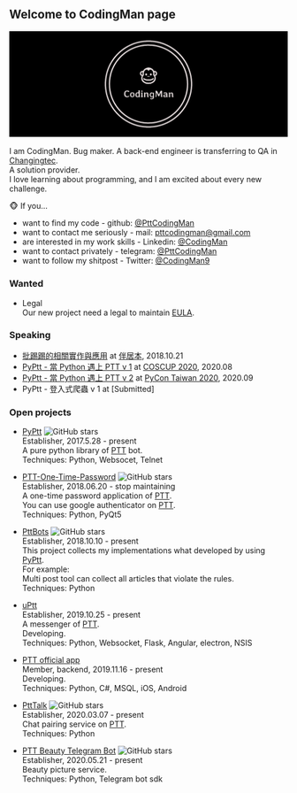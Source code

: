 ## Welcome to CodingMan page

![](https://raw.githubusercontent.com/PttCodingMan/PttCodingMan.github.io/master/logo/facebook_cover_photo_2.png)

I am CodingMan. Bug maker. A back-end engineer is transferring to QA in [Changingtec](https://www.changingtec.com/).  
A solution provider.  
I love learning about programming, and I am excited about every new challenge.  

🐵 If you...

- want to find my code - github: [@PttCodingMan](https://github.com/PttCodingMan)  
- want to contact me seriously - mail: [pttcodingman@gmail.com](mailto:pttcodingman@gmail.com)  
- are interested in my work skills - Linkedin: [@CodingMan](https://www.linkedin.com/in/codingman/)  
- want to contact privately - telegram: [@PttCodingMan](https://t.me/PttCodingMan)  
- want to follow my shitpost - Twitter: [@CodingMan9](https://twitter.com/CodingMan9)  

### Wanted
* Legal  
    Our new project need a legal to maintain [EULA](https://zh.wikipedia.org/wiki/%E6%9C%80%E7%BB%88%E7%94%A8%E6%88%B7%E8%AE%B8%E5%8F%AF%E5%8D%8F%E8%AE%AE).

### Speaking
* [批踢踢的相關實作與應用](https://docs.google.com/presentation/d/1aTfchLP8VzYhIBGCciC12mR-YtHqMB3a2OIOi8aFNeY/edit?usp=sharing) at [伴居本](https://chenshane911.myportfolio.com/node-website), 2018.10.21
* [PyPtt - 當 Python 遇上 PTT v 1](https://docs.google.com/presentation/d/1Uw76Lb9D3RqVS3Re5PWNBrgiO5SJOk8KqhPE3GvPjCs/edit?usp=sharing) at [COSCUP 2020](https://coscup.org/2020/), 2020.08
* [PyPtt - 當 Python 遇上 PTT v 2](https://docs.google.com/presentation/d/1FL0neHW52YWrnK9YXi1PO6B8fGqnbpKdL8R52KJkMtk/edit?usp=sharing) at [PyCon Taiwan 2020](https://tw.pycon.org/2020), 2020.09
* PyPtt - 登入式爬蟲 v 1 at [Submitted]

### Open projects

* [PyPtt](https://github.com/PttCodingMan/PyPtt) ![GitHub stars](https://img.shields.io/github/stars/PttCodingMan/PyPtt?style=social)  
    Establisher, 2017.5.28 - present  
    A pure python library of [PTT](https://zh.wikipedia.org/wiki/%E6%89%B9%E8%B8%A2%E8%B8%A2) bot.  
    Techniques: Python, Websocet, Telnet
    
* [PTT-One-Time-Password](https://github.com/PttCodingMan/PTT-One-Time-Password) ![GitHub stars](https://img.shields.io/github/stars/PttCodingMan/PTT-One-Time-Password?style=social)  
    Establisher, 2018.06.20 - stop maintaining    
    A one-time password application of [PTT](https://zh.wikipedia.org/wiki/%E6%89%B9%E8%B8%A2%E8%B8%A2).  
    You can use google authenticator on [PTT](https://zh.wikipedia.org/wiki/%E6%89%B9%E8%B8%A2%E8%B8%A2).  
    Techniques: Python, PyQt5
    
* [PttBots](https://github.com/PttCodingMan/PTTBots) ![GitHub stars](https://img.shields.io/github/stars/PttCodingMan/PTTBots?style=social)  
    Establisher, 2018.10.10 - present  
    This project collects my implementations what developed by using [PyPtt](https://github.com/PttCodingMan/PyPtt).  
    For example:  
    Multi post tool can collect all articles that violate the rules.  
    Techniques: Python
 
* [uPtt](https://github.com/uPtt-messenger/uPtt)  
    Establisher, 2019.10.25 - present  
    A messenger of [PTT](https://zh.wikipedia.org/wiki/%E6%89%B9%E8%B8%A2%E8%B8%A2).  
    Developing.  
    Techniques: Python, Websocket, Flask, Angular, electron, NSIS
    
* [PTT official app](https://github.com/Ptt-official-app)  
    Member, backend, 2019.11.16 - present  
    Developing.  
    Techniques: Python, C#, MSQL, iOS, Android
    
* [PttTalk](https://github.com/PttCodingMan/PttTalk) ![GitHub stars](https://img.shields.io/github/stars/PttCodingMan/PttTalk?style=social)  
    Establisher, 2020.03.07 - present  
    Chat pairing service on [PTT](https://zh.wikipedia.org/wiki/%E6%89%B9%E8%B8%A2%E8%B8%A2).  
    Techniques: Python
    
* [PTT Beauty Telegram Bot](https://github.com/PttCodingMan/telegram_beauty_bot) ![GitHub stars](https://img.shields.io/github/stars/PttCodingMan/telegram_beauty_bot?style=social)  
    Establisher, 2020.05.21 - present  
    Beauty picture service.  
    Techniques: Python, Telegram bot sdk

